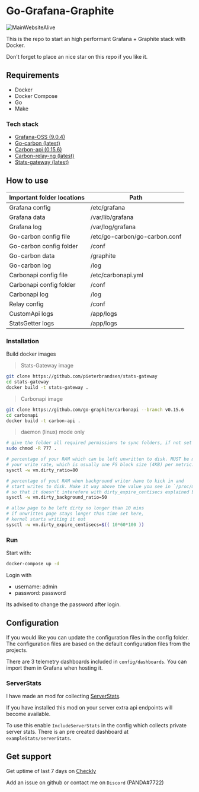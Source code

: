 # Go-Grafana-Graphite

![MainWebsiteAlive](https://api.checklyhq.com/v1/badges/checks/3046095f-60de-4694-b807-871f973c6e44?style=flat&theme=dark)

This is the repo to start an high performant Grafana + Graphite stack with Docker.

Don't forget to place an nice star on this repo if you like it.

## Requirements

- Docker
- Docker Compose
- Go
- Make

### Tech stack

- [Grafana-OSS (9.0.4)](https://grafana.com/grafana/download/9.0.4?platform=docker)
- [Go-carbon (latest)](https://github.com/go-graphite/go-carbon)
- [Carbon-api (0.15.6)](https://github.com/go-graphite/carbonapi/releases/tag/v0.15.6)
- [Carbon-relay-ng (latest)](https://github.com/grafana/carbon-relay-ng)
- [Stats-gateway (latest)](https://github.com/ScreepsPlus/stats-gateway)

## How to use

| Important folder locations | Path |
| --- | ----------- |
| Grafana config  | /etc/grafana |
| Grafana data | /var/lib/grafana |
| Grafana log | /var/log/grafana |
| Go-carbon config file | /etc/go-carbon/go-carbon.conf |
| Go-carbon config folder | /conf |
| Go-carbon data | /graphite |
| Go-carbon log | /log |
| Carbonapi config file | /etc/carbonapi.yml |
| Carbonapi config folder | /conf |
| Carbonapi log | /log |
| Relay config | /conf |
| CustomApi logs | /app/logs |
| StatsGetter logs | /app/logs |

### Installation

Build docker images

> Stats-Gateway image

```bash
git clone https://github.com/pieterbrandsen/stats-gateway
cd stats-gateway
docker build -t stats-gateway .
```

> Carbonapi image

```bash
git clone https://github.com/go-graphite/carbonapi --branch v0.15.6
cd carbonapi
docker build -t carbon-api .
```

> daemon (linux) mode only

```bash
# give the folder all required permissions to sync folders, if not set it will give permission denied.
sudo chmod -R 777 .

# percentage of your RAM which can be left unwritten to disk. MUST be much more than
# your write rate, which is usually one FS block size (4KB) per metric.
sysctl -w vm.dirty_ratio=80

# percentage of yout RAM when background writer have to kick in and
# start writes to disk. Make it way above the value you see in `/proc/meminfo|grep Dirty`
# so that it doesn't interefere with dirty_expire_centisecs explained below
sysctl -w vm.dirty_background_ratio=50

# allow page to be left dirty no longer than 10 mins
# if unwritten page stays longer than time set here,
# kernel starts writing it out
sysctl -w vm.dirty_expire_centisecs=$(( 10*60*100 ))
```

### Run

Start with:

```bash
docker-compose up -d
```

Login with

- username: admin
- password: password

Its advised to change the password after login.

## Configuration

If you would like you can update the configuration files in the config folder. The configuration files are based on the default configuration files from the projects.

There are 3 telemetry dashboards included in `config/dashboards`. You can import them in Grafana when hosting it.

### ServerStats

I have made an mod for collecting [ServerStats](https://github.com/The-International-Screeps-Bot/screepsmod-server-stats).

If you have installed this mod on your server extra api endpoints will become available.

To use this enable `IncludeServerStats` in the config which collects private server stats. There is an pre created dashboard at `exampleStats/serverStats`.

## Get support

Get uptime of last 7 days on [Checkly](https://screeps.checklyhq.com/)

Add an issue on github or contact me on `Discord` (PANDA#7722)
